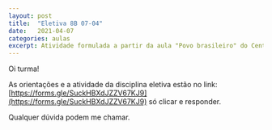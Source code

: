```yaml
---
layout: post
title:  "Eletiva 8B 07-04"
date:   2021-04-07
categories: aulas
excerpt: Atividade formulada a partir da aula "Povo brasileiro" do Centro de Mídias.
---
```


Oi turma!

As orientações e a atividade da disciplina eletiva estão no link:[https://forms.gle/SuckHBXdJZZV67KJ9](https://forms.gle/SuckHBXdJZZV67KJ9) só clicar e responder.

Qualquer dúvida podem me chamar.